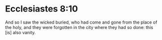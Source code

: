 # Ecclesiastes 8:10

And so I saw the wicked buried, who had come and gone from the place of the holy, and they were forgotten in the city where they had so done: this [is] also vanity.